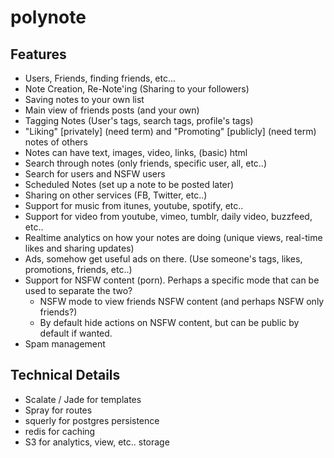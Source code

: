 # polynote

## Features

* Users, Friends, finding friends, etc...
* Note Creation, Re-Note'ing (Sharing to your followers)
* Saving notes to your own list
* Main view of friends posts (and your own)
* Tagging Notes (User's tags, search tags, profile's tags)
* "Liking" [privately] (need term) and "Promoting" [publicly] (need term) notes of others
* Notes can have text, images, video, links, (basic) html
* Search through notes (only friends, specific user, all, etc..)
* Search for users and NSFW users
* Scheduled Notes (set up a note to be posted later)
* Sharing on other services (FB, Twitter, etc..)
* Support for music from itunes, youtube, spotify, etc..
* Support for video from youtube, vimeo, tumblr, daily video, buzzfeed, etc..
* Realtime analytics on how your notes are doing (unique views, real-time likes and sharing updates)
* Ads, somehow get useful ads on there. (Use someone's tags, likes, promotions, friends, etc..)
* Support for NSFW content (porn). Perhaps a specific mode that can be used to separate the two?
  * NSFW mode to view friends NSFW content (and perhaps NSFW only friends?)
  * By default hide actions on NSFW content, but can be public by default if wanted.
* Spam management

## Technical Details

* Scalate / Jade for templates
* Spray for routes
* squerly for postgres persistence
* redis for caching
* S3 for analytics, view, etc.. storage
